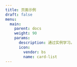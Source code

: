 ```yaml
---
title: 页面示例
draft: false
menu:
  main:
    parent: docs
    weight: 90
    params:
      description: 通过实例学习。
      icon:
        vendor: bs
        name: card-list
---
```

